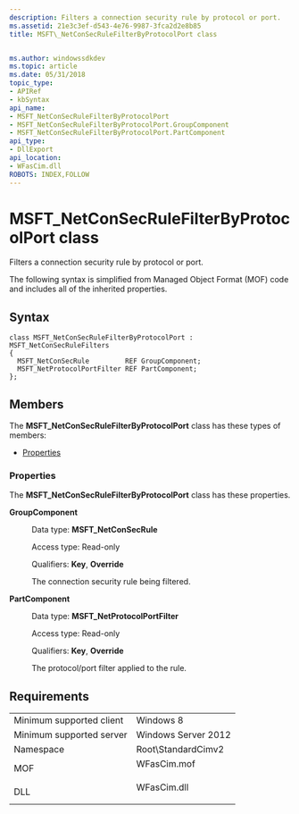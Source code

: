 ```yaml
---
description: Filters a connection security rule by protocol or port.
ms.assetid: 21e3c3ef-d543-4e76-9987-3fca2d2e8b85
title: MSFT\_NetConSecRuleFilterByProtocolPort class


ms.author: windowssdkdev
ms.topic: article
ms.date: 05/31/2018
topic_type: 
- APIRef
- kbSyntax
api_name: 
- MSFT_NetConSecRuleFilterByProtocolPort
- MSFT_NetConSecRuleFilterByProtocolPort.GroupComponent
- MSFT_NetConSecRuleFilterByProtocolPort.PartComponent
api_type: 
- DllExport
api_location: 
- WFasCim.dll
ROBOTS: INDEX,FOLLOW
---
```


# MSFT\_NetConSecRuleFilterByProtocolPort class

Filters a connection security rule by protocol or port.

The following syntax is simplified from Managed Object Format (MOF) code and includes all of the inherited properties.

## Syntax

``` syntax
class MSFT_NetConSecRuleFilterByProtocolPort : MSFT_NetConSecRuleFilters
{
  MSFT_NetConSecRule         REF GroupComponent;
  MSFT_NetProtocolPortFilter REF PartComponent;
};
```

## Members

The **MSFT\_NetConSecRuleFilterByProtocolPort** class has these types of members:

-   [Properties](#properties)

### Properties

The **MSFT\_NetConSecRuleFilterByProtocolPort** class has these properties.

<dl> <dt>

**GroupComponent**
</dt> <dd> <dl> <dt>

Data type: **MSFT\_NetConSecRule**
</dt> <dt>

Access type: Read-only
</dt> <dt>

Qualifiers: **Key**, **Override**
</dt> </dl>

The connection security rule being filtered.

</dd> <dt>

**PartComponent**
</dt> <dd> <dl> <dt>

Data type: **MSFT\_NetProtocolPortFilter**
</dt> <dt>

Access type: Read-only
</dt> <dt>

Qualifiers: **Key**, **Override**
</dt> </dl>

The protocol/port filter applied to the rule.

</dd> </dl>

## Requirements



|                                     |                                                                                        |
|-------------------------------------|----------------------------------------------------------------------------------------|
| Minimum supported client<br/> | Windows 8<br/>                                                                   |
| Minimum supported server<br/> | Windows Server 2012<br/>                                                         |
| Namespace<br/>                | Root\\StandardCimv2<br/>                                                         |
| MOF<br/>                      | <dl> <dt>WFasCim.mof</dt> </dl> |
| DLL<br/>                      | <dl> <dt>WFasCim.dll</dt> </dl> |



 

 




